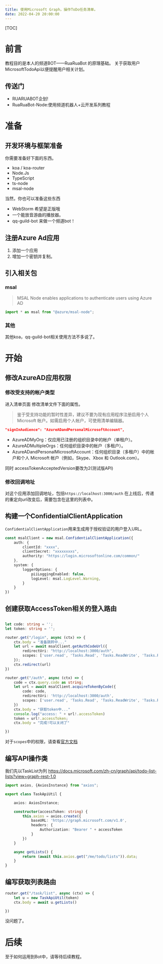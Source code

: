 ```yaml
---
title: 使用Microsoft Graph，操作ToDo任务清单。
date: 2022-04-20 20:00:00
---
```


[TOC]

# 前言

教程目的是本人的频道BOT——RuaRuaBot 的原理基础。
关于获取用户MicrosoftTodoApi以便提醒用户相关计划。

## 传送门

- RUARUABOT企划!
- RuaRuaBot-Node:使用频道机器人+云开发系列教程



# 准备

## 开发环境与框架准备

你需要准备好下面的东西。
- koa / koa-router
- Node.Js
- TypeScript
- ts-node
- msal-node

当然，你也可以准备这些东西
- WebStorm 希望是正版哦
- 一个能放音游曲的播放器。
- qq-guild-bot 来做一个频道bot！

## 注册Azure Ad应用

1. 添加一个应用
2. 增加一个密钥并复制。

## 引入相关包

### msal 
> MSAL Node enables applications to authenticate users using Azure AD
```typescript
import * as msal from "@azure/msal-node";
```
### 其他
其他koa，qq-guild-bot相关使用方法不多说了。

# 开始

## 修改AzureAD应用权限

### 修改受支持的帐户类型
进入清单页面
修改清单文件下面的属性。
> 鉴于受支持功能的暂时性差异，建议不要为现有应用程序注册启用个人 Microsoft 帐户。如需启用个人帐户，可使用清单编辑器。 
```json
"signInAudience": "AzureADandPersonalMicrosoftAccount",
```
- AzureADMyOrg：仅应用已注册的组织目录中的帐户（单租户）。
- AzureADMultipleOrgs：任何组织目录中的帐户（多租户）。
- AzureADandPersonalMicrosoftAccount：任何组织目录（多租户）中的帐户和个人 Microsoft 帐户（例如，Skype、Xbox 和 Outlook.com）。

同时
accessTokenAcceptedVersion要改为2(测试版API)
### 修改回调地址
对这个应用添加回调地址，包括`https://localhost:3000/auth`
在上线后，传递的重定向url改变后，需要包含在这里的列表中。



## 构建一个ConfidentialClientApplication

`ConfidentialClientApplication`用来生成用于授权验证的用户登入URL。

```typescript
const msalClient = new msal.ConfidentialClientApplication({
    auth: {
        clientId: "xxxx",
        clientSecret: "xxxxxxxxs",
        authority: "https://login.microsoftonline.com/common/"
    },
    system: {
        loggerOptions: {
            piiLoggingEnabled: false,
            logLevel: msal.LogLevel.Warning,
        }
    }
})
```

## 创建获取AccessToken相关的登入路由
```typescript

let code: string = '';
let token: string = '';
```

```typescript
router.get("/login", async (ctx) => {
    ctx.body = "准备跳转中..."
    let url = await msalClient.getAuthCodeUrl({
        redirectUri: "http://localhost:3000/auth",
        scopes: ['user.read', 'Tasks.Read', 'Tasks.ReadWrite', 'Tasks.Read.Shared', 'Tasks.ReadWrite.Shared'],
    });
    ctx.redirect(url)
})
```


```typescript
router.get("/auth", async (ctx) => {
    code = ctx.query.code as string;
    let url = await msalClient.acquireTokenByCode({
        code: code,
        redirectUri: 'http://localhost:3000/auth',
        scopes: ['user.read', 'Tasks.Read', 'Tasks.ReadWrite', 'Tasks.Read.Shared', 'Tasks.ReadWrite.Shared'],
    })
    ctx.body = "获取token中..."
    console.log("access: " + url!.accessToken)
    token = url!.accessToken;
    ctx.body = "完成!可以关闭了"

})
```
对于`scopes`中的权限，请查看[官方文档](https://docs.microsoft.com/zh-cn/graph/permissions-reference?view=graph-rest-1.0)

## 编写API操作类
我们先以TaskList为列
https://docs.microsoft.com/zh-cn/graph/api/todo-list-lists?view=graph-rest-1.0

```ts
import axios, {AxiosInstance} from "axios";

export class TaskApiUtil {

    axios: AxiosInstance;

    constructor(accessToken: string) {
        this.axios = axios.create({
            baseURL: 'https://graph.microsoft.com/v1.0',
            headers: {
                Authorization: "Bearer " + accessToken
            }
        })
    }

    async getLists() {
        return (await this.axios.get("/me/todo/lists")).data;
    }
}
```

## 编写获取列表路由

```ts
router.get("/task/list", async (ctx) => {
    let u = new TaskApiUtil(token)
    ctx.body = await u.getLists()

})
```
没问题了。

# 后续
至于如何运用到Bot中，请等待后续教程。
